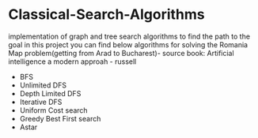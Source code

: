 # Classical-Search-Algorithms
implementation of graph and tree search algorithms to find the path to the goal
in this project you can find below algorithms for solving the Romania Map problem(getting from Arad to Bucharest)-
source book: Artificial intelligence a modern approah - russell
* BFS
* Unlimited DFS
* Depth Limited DFS
* Iterative DFS
* Uniform Cost search
* Greedy Best First search
* Astar
